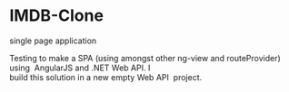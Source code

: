 # IMDB-Clone

single page application 

Testing to make a SPA (using amongst other ng-view and routeProvider) 
using  AngularJS and .NET Web API. I build this solution in a new empty Web API  project.
